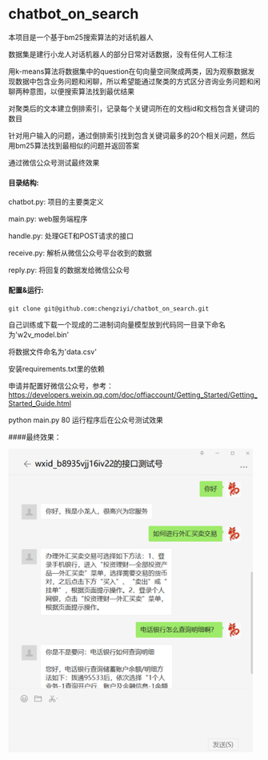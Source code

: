 # chatbot_on_search

本项目是一个基于bm25搜索算法的对话机器人

数据集是建行小龙人对话机器人的部分日常对话数据，没有任何人工标注

用k-means算法将数据集中的question在句向量空间聚成两类，因为观察数据发现数据中包含业务问题和闲聊，所以希望能通过聚类的方式区分咨询业务问题和闲聊两种意图，以便搜索算法找到最优结果

对聚类后的文本建立倒排索引，记录每个关键词所在的文档id和文档包含关键词的数目

针对用户输入的问题，通过倒排索引找到包含关键词最多的20个相关问题，然后用bm25算法找到最相似的问题并返回答案

通过微信公众号测试最终效果

#### 目录结构:

chatbot.py: 项目的主要类定义

main.py: web服务端程序

handle.py: 处理GET和POST请求的接口

receive.py: 解析从微信公众号平台收到的数据

reply.py: 将回复的数据发给微信公众号

#### 配置&运行:

` git clone git@github.com:chengziyi/chatbot_on_search.git                      `

自己训练或下载一个现成的二进制词向量模型放到代码同一目录下命名为'w2v_model.bin'

将数据文件命名为'data.csv'

安装requirements.txt里的依赖

申请并配置好微信公众号，参考：https://developers.weixin.qq.com/doc/offiaccount/Getting_Started/Getting_Started_Guide.html

python main.py 80 运行程序后在公众号测试效果

####最终效果：

![image](https://github.com/chengziyi/chatbot_on_search/blob/master/images/1.png)
